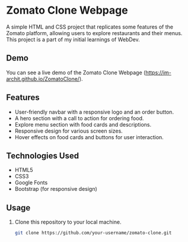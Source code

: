 
# Zomato Clone Webpage

A simple HTML and CSS project that replicates some features of the Zomato platform, allowing users to explore restaurants and their menus. This project is a part of my initial learnings of WebDev.


## Demo 

You can see a live demo of the Zomato Clone Webpage (https://im-archit.github.io/ZomatoClone/).

## Features

- User-friendly navbar with a responsive logo and an order button.
- A hero section with a call to action for ordering food.
- Explore menu section with food cards and descriptions.
- Responsive design for various screen sizes.
- Hover effects on food cards and buttons for user interaction.

## Technologies Used

- HTML5
- CSS3
- Google Fonts
- Bootstrap (for responsive design)

## Usage

1. Clone this repository to your local machine.

   ```bash
   git clone https://github.com/your-username/zomato-clone.git

